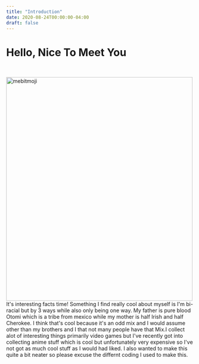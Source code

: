 ```yaml
---
title: "Introduction"
date: 2020-08-24T00:00:00-04:00
draft: false
---
```

<h1> Hello, Nice To Meet You </h1>
<br>
<p>
<img src="https://sharp-sammet-7aa19b.netlify.app/IMG_8681.png" alt="mebitmoji" style="width:500px;height:600px; align="left">
It's interesting facts time! Something I find really cool about myself is I'm bi-racial but by 3 ways while also only being one way. My father is pure blood Otomi which is a tribe from mexico while my mother is half Irish and half Cherokee. I think that's cool because it's an odd mix and I would assume other than my brothers and I that not many people have that Mix.I collect alot of interesting things primarily video games but I've recently got into collecting anime stuff which is cool but unfortunately very expensive so I've not got as much cool stuff as I would had liked. I also wanted to make this quite a bit neater so please excuse the differnt coding I used to make this.
</p>

